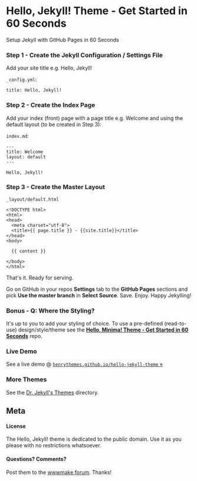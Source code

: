 
# Hello, Jekyll! Theme - Get Started in 60 Seconds


Setup Jekyll with GitHub Pages in 60 Seconds


### Step 1 - Create the Jekyll Configuration / Settings File

Add your site title e.g. Hello, Jekyll!

`_config.yml`:

```
title: Hello, Jekyll!
```

### Step 2 - Create the Index Page

Add your index (front) page with a page title e.g. Welcome and using the default layout (to be created in Step 3):

`index.md`:

```
---
title: Welcome
layout: default
---

Hello, Jekyll!
```


### Step 3 -  Create the Master Layout

`_layout/default.html`

```
<!DOCTYPE html>
<html>
<head>
  <meta charset="utf-8">
  <title>{{ page.title }} - {{site.title}}</title>
</head>
<body>

  {{ content }}

</body>
</html>
```

That's it. Ready for serving.

Go on GitHub in your repos **Settings** tab to the **GitHub Pages** sections and pick **Use the master branch** in **Select Source**.
Save. Enjoy. Happy Jekylling!



### Bonus - Q: Where the Styling?

It's up to you to add your styling of choice.
To use a pre-defined (read-to-use) design/style/theme see the [**Hello, Minima! Theme - Get Started in 60 Seconds**](https://github.com/henrythemes/hello-minima-theme) repo.


### Live Demo

See a live demo @ [`henrythemes.github.io/hello-jekyll-theme` »](https://henrythemes.github.io/hello-jekyll-theme)

### More Themes

See the [Dr. Jekyll's Themes](https://drjekyllthemes.github.io) directory.



## Meta

#### License

The Hello, Jekyll! theme is dedicated to the public domain.
Use it as you please with no restrictions whatsoever.

#### Questions? Comments?

Post them to the [wwwmake forum](http://groups.google.com/group/wwwmake). Thanks!

